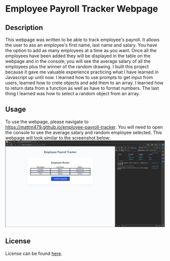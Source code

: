 # Employee Payroll Tracker Webpage

## Description

This webpage was written to be able to track employee's payroll. It allows the user to ass an employee's first name, last name and salary. You have the option
to add as many employees at a time as you want. Once all the employees have been added they will be displayed in the table on the webpage and in the console,
you will see the average salary of all the employees plus the winner of the random drawing. I built this project because it gave me valuable experience practicing what 
I have learned in Javascript up until now. I learned how to use prompts to get input from users, learned how to crete objects and add them to an array. I learned how to return data from a function 
as well as have to format numbers. The last thing I learned was how to select a random object from an array.

## Usage

To use the webpage, please navigate to https://mattm479.github.io/employee-payroll-tracker. You will need to open the console to see the average salary and random employee selected. This webpage will look similar to the screenshot below:
![Employee Payroll Tracker Screenshot](assets/images/screenshot.png)

## License

License can be found [here](LICENSE).